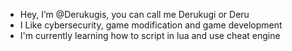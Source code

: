 - Hey, I’m @Derukugis, you can call me Derukugi or Deru
- I Like cybersecurity, game modification and game development
- I'm currently learning how to script in lua and use cheat engine
